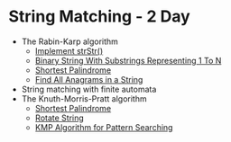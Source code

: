 
# String Matching - **2 Day**
  - The Rabin-Karp algorithm
    - [Implement strStr()](https://leetcode.com/problems/implement-strstr/)
    - [Binary String With Substrings Representing 1 To N](https://leetcode.com/problems/binary-string-with-substrings-representing-1-to-n/)
    - [Shortest Palindrome](https://leetcode.com/problems/shortest-palindrome/)
    - [Find All Anagrams in a String](https://leetcode.com/problems/find-all-anagrams-in-a-string/)
  - String matching with finite automata
  - The Knuth-Morris-Pratt algorithm
    - [Shortest Palindrome](https://leetcode.com/problems/shortest-palindrome/)
    - [Rotate String](https://leetcode.com/problems/rotate-string/)
    - [KMP Algorithm for Pattern Searching](https://www.geeksforgeeks.org/kmp-algorithm-for-pattern-searching/)
